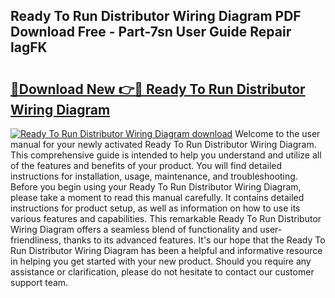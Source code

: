 ## Ready To Run Distributor Wiring Diagram PDF Download Free - Part-7sn User Guide Repair lagFK

# <h2><a href="http://dfsyl1.blite.top/?on=Ready+To+Run+Distributor+Wiring+Diagram">🔗Download New 👉🔴 Ready To Run Distributor Wiring Diagram</a></h2>

[![Ready To Run Distributor Wiring Diagram download](https://i.imgur.com/lujVjoI.png)](http://dfsyl1.blite.top/?on=Ready+To+Run+Distributor+Wiring+Diagram)
Welcome to the user manual for your newly activated Ready To Run Distributor Wiring Diagram. This comprehensive guide is intended to help you understand and utilize all of the features and benefits of your product. You will find detailed instructions for installation, usage, maintenance, and troubleshooting. Before you begin using your Ready To Run Distributor Wiring Diagram, please take a moment to read this manual carefully. It contains detailed instructions for product setup, as well as information on how to use its various features and capabilities. This remarkable Ready To Run Distributor Wiring Diagram offers a seamless blend of functionality and user-friendliness, thanks to its advanced features. It's our hope that the Ready To Run Distributor Wiring Diagram has been a helpful and informative resource in helping you get started with your new product. Should you require any assistance or clarification, please do not hesitate to contact our customer support team.
